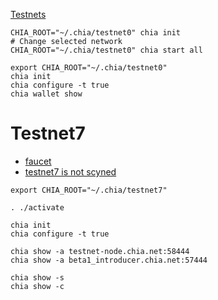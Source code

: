  [Testnets](https://github.com/Chia-Network/chia-blockchain/wiki/INSTALL#testnets)

```
CHIA_ROOT="~/.chia/testnet0" chia init
# Change selected network
CHIA_ROOT="~/.chia/testnet0" chia start all
```


```
export CHIA_ROOT="~/.chia/testnet0"
chia init
chia configure -t true
chia wallet show
```

# Testnet7
- [faucet](https://chia-faucet.com)
- [testnet7 is not scyned](https://github.com/Chia-Network/chia-blockchain/issues/4404)

```
export CHIA_ROOT="~/.chia/testnet7"

. ./activate

chia init
chia configure -t true

chia show -a testnet-node.chia.net:58444
chia show -a beta1_introducer.chia.net:57444

chia show -s
chia show -c
```
